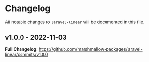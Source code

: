 # Changelog

All notable changes to `laravel-linear` will be documented in this file.

## v1.0.0 - 2022-11-03

**Full Changelog**: https://github.com/marshmallow-packages/laravel-linear/commits/v1.0.0
